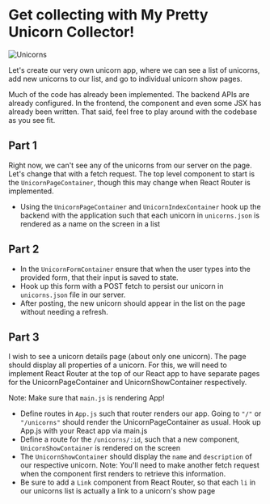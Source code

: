 # Get collecting with My Pretty Unicorn Collector!

![Unicorns](https://cdn.dribbble.com/users/141427/screenshots/2072640/lu_dribble_1x.png)

Let's create our very own unicorn app, where we can see a list of unicorns, add new unicorns to our list, and go to individual unicorn show pages.

Much of the code has already been implemented. The backend APIs are already configured. In the frontend, the component and even some JSX has already been written. 
That said, feel free to play around with the codebase as you see fit.

## Part 1

Right now, we can't see any of the unicorns from our server on the page. Let's change that with a fetch request. The top level component to start is the `UnicornPageContainer`, though this may change when React Router is implemented. 

* Using the `UnicornPageContainer` and `UnicornIndexContainer` hook up the backend with the application such that each unicorn in `unicorns.json` is rendered as a name on the screen in a list

## Part 2

* In the `UnicornFormContainer` ensure that when the user types into the provided form, that their input is saved to state.
* Hook up this form with a POST fetch to persist our unicorn in `unicorns.json` file in our server.
* After posting, the new unicorn should appear in the list on the page without needing a refresh.

## Part 3

I wish to see a unicorn details page (about only one unicorn). The page should display all properties of a unicorn. For this, we will need to implement React Router at the top of our React app to have separate pages for the UnicornPageContainer and UnicornShowContainer respectively.

Note: Make sure that `main.js` is rendering App!

* Define routes in `App.js` such that router renders our app. Going to `"/"` or `"/unicorns"` should render the UnicornPageContainer as usual. Hook up App.js with your React app via main.js
* Define a route for the `/unicorns/:id`, such that a new component, `UnicornShowContainer` is rendered on the screen
* The `UnicornShowContainer` should display the `name` and `description` of our respective unicorn. Note: You'll need to make another fetch request when the component first renders to retrieve this information.
* Be sure to add a `Link` component from React Router, so that each `li` in our unicorns list is actually a link to a unicorn's show page
